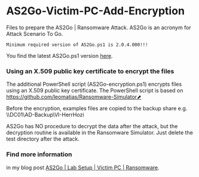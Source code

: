 # AS2Go-Victim-PC-Add-Encryption

Files to prepare the AS2Go | Ransomware Attack. AS2Go is an acronym for Attack Scenario To Go. 

```
Minimum required version of AS2Go.ps1 is 2.0.4.000!!!
```

You find the latest AS2Go.ps1 version [here](https://github.com/HerrHozi/AS2GO-Prepare-Victim-PC/blob/main/AS2Go.ps1/). 

### Using an X.509 public key certificate to encrypt the files

The additional PowerShell script (AS2Go-encryption.ps1) encrypts files using an X.509 public key certificate. 
The PowerShell script is based on https://github.com/leomatias/Ransomware-Simulator⬈

Before the encryption, examples files are copied to the backup share e.g. \\\DC01\AD-Backup\VI-HerrHozi

AS2Go has NO procedure to decrypt the data after the attack, but the decryption routine is available in the Ransomware Simulator. Just delete the test directory after the attack.


### Find more information 
in my blog post [AS2Go | Lab Setup | Victim PC | Ransomware](https://herrhozi.com/2022/01/18/as2go-prepare-run-the-attack-ransomware). 
